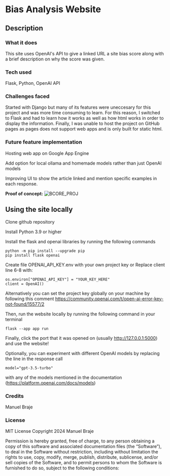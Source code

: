 # Bias Analysis Website

## Description

### What it does
This site uses OpenAI's API to give a linked URL a site bias score along with a brief description on why the score was given.

### Tech used
Flask, Python, OpenAI API

### Challenges faced

Started with Django but many of its features were uneccesary for this project and was more time consuming to learn. For this reason, I switched to Flask and had to learn how it works as well as how html works in order to display the information. Finally, I was unable to host the project on GitHub pages as pages does not support web apps and is only built for static html. 


### Future feature implementation

Hosting web app on Google App Engine

Add option for local ollama and homemade models rather than just OpenAI models

Improving UI to show the article linked and mention specific examples in each response.

**Proof of concept:**
![BCORE_PROJ](https://github.com/ManuelBX/bias-website/assets/91144975/f2fd07ed-64a8-45d3-a0c8-c892285b4fd0)

## Using the site locally
Clone github repository

Install Python 3.9 or higher

Install the flask and openai libraries by running the following commands
```
python -m pip install --upgrade pip
pip install flask openai
```

Create file OPENAI_API_KEY.env with your own project key
or
Replace client line 6-8 with:
```
os.environ["OPENAI_API_KEY"] = "YOUR_KEY_HERE"
client = OpenAI()
```
Alternatively you can set the project key globally on your machine by following this comment
https://community.openai.com/t/open-ai-error-key-not-found/15577/2 

Then, run the website locally by running the following command in your terminal
```
flask --app app run
```

Finally, click the port that it was opened on (usually http://127.0.0.1:5000) and use the website!

Optionally, you can experiment with different OpenAI models by replacing the line in the response call
```
model="gpt-3.5-turbo"
```
with any of the models mentioned in the documentation (https://platform.openai.com/docs/models)

### Credits
Manuel Braje

### License
MIT License
Copyright 2024 Manuel Braje

Permission is hereby granted, free of charge, to any person obtaining a copy of this software and associated documentation files (the “Software”), to deal in the Software without restriction, including without limitation the rights to use, copy, modify, merge, publish, distribute, sublicense, and/or sell copies of the Software, and to permit persons to whom the Software is furnished to do so, subject to the following conditions:
